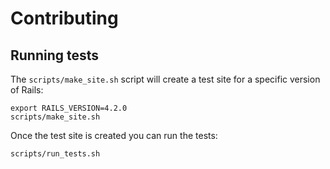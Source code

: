 # Contributing

## Running tests

The `scripts/make_site.sh` script will create a test site for a specific version of
Rails:
```
export RAILS_VERSION=4.2.0
scripts/make_site.sh
```

Once the test site is created you can run the tests:
```
scripts/run_tests.sh
```
